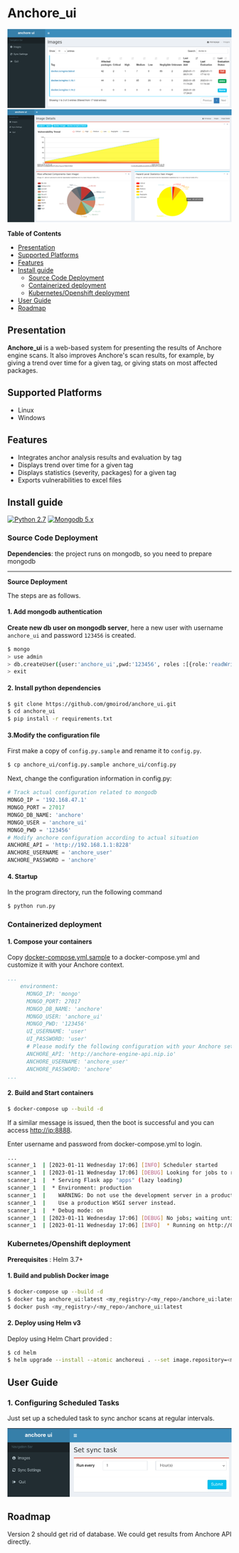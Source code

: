 # Anchore_ui

![List](docs/pic/list.png)
![Detail](docs/pic/detail.png)

**Table of Contents**
- [Presentation](#presentation)
- [Supported Platforms](#supported-platforms)
- [Features](#features)
- [Install guide](#install-guide)
    - [Source Code Deployment](#source-code-deployment)
    - [Containerized deployment](#containerized-deployment)
    - [Kubernetes/Openshift deployment](#kubernetesopenshift-deployment)
- [User Guide](#user-guide)
- [Roadmap](#roadmap)

## Presentation

**Anchore_ui** is a web-based system for presenting the results of Anchore engine scans. It also improves Anchore's scan results, for example, by giving a trend over time for a given tag, or giving stats on most affected packages.

## Supported Platforms

* Linux
* Windows

## Features

* Integrates anchor analysis results and evaluation by tag
* Displays trend over time for a given tag
* Displays statistics (severity, packages) for a given tag
* Exports vulnerabilities to excel files

## Install guide

[![Python 2.7](https://img.shields.io/badge/python-2.7-yellow.svg)](https://www.python.org/) 
[![Mongodb 5.x](https://img.shields.io/badge/mongodb-5.x-red.svg)](https://www.mongodb.com/download-center?jmp=nav)

### Source Code Deployment

**Dependencies**: the project runs on mongodb, so you need to prepare mongodb

***

**Source Deployment**

The steps are as follows.


#### 1. Add mongodb authentication

**Create new db user on mongodb server**, here a new user with username `anchore_ui` and password `123456` is created.

```bash
$ mongo
> use admin
> db.createUser({user:'anchore_ui',pwd:'123456', roles :[{role:'readWriteAnyDatabase', db:'admin'}]})
> exit
```

#### 2. Install python dependencies

```bash
$ git clone https://github.com/gmoirod/anchore_ui.git
$ cd anchore_ui
$ pip install -r requirements.txt
```

#### 3.Modify the configuration file

First make a copy of `config.py.sample` and rename it to `config.py`.
```bash
$ cp anchore_ui/config.py.sample anchore_ui/config.py
```

Next, change the configuration information in config.py:

```python
# Track actual configuration related to mongodb
MONGO_IP = '192.168.47.1'
MONGO_PORT = 27017
MONGO_DB_NAME: 'anchore'
MONGO_USER = 'anchore_ui'
MONGO_PWD = '123456'
# Modify anchore configuration according to actual situation
ANCHORE_API = 'http://192.168.1.1:8228'
ANCHORE_USERNAME = 'anchore_user'
ANCHORE_PASSWORD = 'anchore'
```

#### 4. Startup

In the program directory, run the following command
```bash
$ python run.py
```

### Containerized deployment

#### 1. Compose your containers

Copy [docker-compose.yml.sample](docker-compose.yml.sample) to a docker-compose.yml and customize it with your Anchore context.

```yaml
...
    environment:
      MONGO_IP: 'mongo'
      MONGO_PORT: 27017
      MONGO_DB_NAME: 'anchore'
      MONGO_USER: 'anchore_ui'
      MONGO_PWD: '123456'
      UI_USERNAME: 'user'
      UI_PASSWORD: 'user'
      # Please modify the following configuration with your Anchore settings
      ANCHORE_API: 'http://anchore-engine-api.nip.io'
      ANCHORE_USERNAME: 'anchore_user'
      ANCHORE_PASSWORD: 'anchore'
...
```

#### 2. Build and Start containers
```bash
$ docker-compose up --build -d
```
If a similar message is issued, then the boot is successful and you can access [http://ip:8888](http://ip:8888).

Enter username and password from docker-compose.yml to login.
```bash
...
scanner_1  | [2023-01-11 Wednesday 17:06] [INFO] Scheduler started
scanner_1  | [2023-01-11 Wednesday 17:06] [DEBUG] Looking for jobs to run
scanner_1  |  * Serving Flask app "apps" (lazy loading)
scanner_1  |  * Environment: production
scanner_1  |    WARNING: Do not use the development server in a production environment.
scanner_1  |    Use a production WSGI server instead.
scanner_1  |  * Debug mode: on
scanner_1  | [2023-01-11 Wednesday 17:06] [DEBUG] No jobs; waiting until a job is added
scanner_1  | [2023-01-11 Wednesday 17:06] [INFO]  * Running on http://0.0.0.0:8888/ (Press CTRL+C to quit)
```

### Kubernetes/Openshift deployment

**Prerequisites** : Helm 3.7+

#### 1. Build and publish Docker image

```bash
$ docker-compose up --build -d
$ docker tag anchore_ui:latest <my_registry>/<my_repo>/anchore_ui:latest
$ docker push <my_registry>/<my_repo>/anchore_ui:latest
```

#### 2. Deploy using Helm v3

Deploy using Helm Chart provided :
```bash
$ cd helm
$ helm upgrade --install --atomic anchoreui . --set image.repository=<my_registry>/<my_repo>/anchore_ui
```

## User Guide

### 1. Configuring Scheduled Tasks

Just set up a scheduled task to sync anchor scans at regular intervals.

![](docs/pic/1.png)

## Roadmap

Version 2 should get rid of database. We could get results from Anchore API directly.